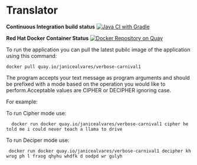 # Translator


**Continuous Integration build status** [![Java CI with Gradle](https://github.com/janiceAlvares/verbose/actions/workflows/gradle.yml/badge.svg?branch=master)](https://github.com/janiceAlvares/verbose/actions/workflows/gradle.yml)

**Red Hat Docker Container Status** [![Docker Repository on Quay](https://quay.io/repository/janicealvares/verbose-carnival1/status "Docker Repository on Quay")](https://quay.io/repository/janicealvares/verbose-carnival1)

To run the application you can pull the latest pubilc image of the application using this command:

    docker pull quay.io/janicealvares/verbose-carnival1

The program accepts your text message as program arguments and should be prefixed with a mode based on the operation you would like to perform.Acceptable values are  CIPHER or DECIPHER ignoring case.

For example:

  To run Cipher mode use:

      docker run docker quay.io/janicealvares/verbose-carnival1 cipher he told me i could never teach a llama to drive


  To run Deciper mode use:

     docker run docker quay.io/janicealvares/verbose-carnival1 decipher kh wrog ph l frxog qhyhu whdfk d oodpd wr gulyh 

